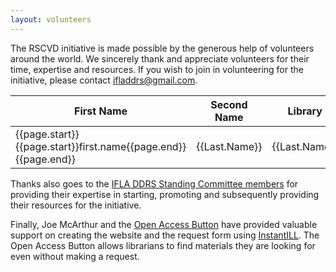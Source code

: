 ```yaml
---
layout: volunteers
---
```

<!-- Try this https://medium.com/@stvhwrd/embedding-a-google-sheet-as-an-html-table-365306d2ec2c -->
The RSCVD initiative is made possible by the generous help of volunteers around the world. We sincerely thank and appreciate volunteers for their time, expertise and resources. If you wish to join in volunteering for the initiative, please contact [ifladdrs@gmail.com](mailto:ifladdrs@gmail.com).

<table>

<thead>
<th><b>First Name</b></th>
<th><b>Second Name</b></th>
<th><b>Library</b></th>
<th><b>Country</b></th>
</thead>

<tbody sheetsu="https://sheetsu.com/apis/v1.0su/fe47679f0471" sheetsu-limit="100" sheetsu-ignore-case="true">
<tr>
<td>{{page.start}}{{page.start}}first.name{{page.end}}{{page.end}}</td>
<td>{{Last.Name}}</td>
<td>{{Last.Name}}</td>
<td>{{Country}}</td>
</tr>
</tbody>

</table>


Thanks also goes to the [IFLA DDRS Standing Committee members](https://www.ifla.org/standing-committee/15) for providing their expertise in starting, promoting and subsequently providing their resources for the initiative.

Finally, Joe McArthur and the [Open Access Button](https://openaccessbutton.org) have provided valuable support on creating the website and the request form using [InstantILL](htttps://instantill.org). The Open Access Button allows librarians to find materials they are looking for even without making a request.
